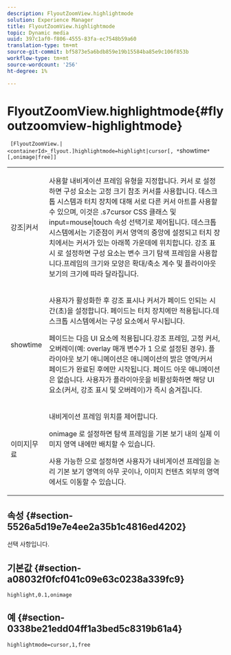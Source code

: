 ```yaml
---
description: FlyoutZoomView.highlightmode
solution: Experience Manager
title: FlyoutZoomView.highlightmode
topic: Dynamic media
uuid: 397c1af0-f806-4555-83fa-ec7548b59a60
translation-type: tm+mt
source-git-commit: bf5873e5a6bdb859e19b15584ba85e9c106f853b
workflow-type: tm+mt
source-wordcount: '256'
ht-degree: 1%

---
```



# FlyoutZoomView.highlightmode{#flyoutzoomview-highlightmode}

` [FlyoutZoomView.|<containerId>_flyout.]highlightmode=highlight|cursor[, *`showtime`*[,onimage|free]]`

<table id="table_C6F4C663099F40698874731590A22924"> 
 <tbody> 
  <tr> 
   <td colname="col1"> <p> <span class="codeph"> 강조|커서  </span> </p> </td> 
   <td colname="col2"> <p> 사용할 내비게이션 프레임 유형을 지정합니다. <span class="codeph"> 커서 </span>로 설정하면 구성 요소는 고정 크기 참조 커서를 사용합니다. 데스크톱 시스템과 터치 장치에 대해 서로 다른 커서 아트를 사용할 수 있으며, 이것은 <span class="codeph"> .s7cursor </span> CSS 클래스 및 <span class="codeph"> input=mouse|touch </span> 속성 선택기로 제어됩니다. 데스크톱 시스템에서는 기준점이 커서 영역의 중앙에 설정되고 터치 장치에서는 커서가 있는 아래쪽 가운데에 위치합니다. <span class="codeph"> 강조 표시 </span>로 설정하면 구성 요소는 변수 크기 탐색 프레임을 사용합니다.프레임의 크기와 모양은 확대/축소 계수 및 플라이아웃 보기의 크기에 따라 달라집니다. </p> </td> 
  </tr> 
  <tr> 
   <td colname="col1"> <p> <span class="codeph"> <span class="varname"> showtime  </span> </span> </p> </td> 
   <td colname="col2"> <p> 사용자가 활성화한 후 강조 표시나 커서가 페이드 인되는 시간(초)을 설정합니다. 페이드는 터치 장치에만 적용됩니다.데스크톱 시스템에서는 구성 요소에서 무시됩니다. </p> <p>페이드는 다음 UI 요소에 적용됩니다.강조 프레임, 고정 커서, 오버레이(예: <span class="codeph"> overlay </span> 매개 변수가 <span class="codeph"> 1 </span>으로 설정된 경우). 플라이아웃 보기 애니메이션은 애니메이션의 밝은 영역/커서 페이드가 완료된 후에만 시작됩니다. 페이드 아웃 애니메이션은 없습니다. 사용자가 플라이아웃을 비활성화하면 해당 UI 요소(커서, 강조 표시 및 오버레이)가 즉시 숨겨집니다. </p> </td> 
  </tr> 
  <tr> 
   <td colname="col1"> <p> <span class="codeph"> 이미지|무료  </span> </p> </td> 
   <td colname="col2"> <p> 내비게이션 프레임 위치를 제어합니다. </p> <p><span class="codeph"> onimage </span>로 설정하면 탐색 프레임을 기본 보기 내의 실제 이미지 영역 내에만 배치할 수 있습니다. </p> <p><span class="codeph"> 사용 가능한 </span>으로 설정하면 사용자가 내비게이션 프레임을 논리 기본 보기 영역의 아무 곳이나, 이미지 컨텐츠 외부의 영역에서도 이동할 수 있습니다. </p> </td> 
  </tr> 
 </tbody> 
</table>

## 속성 {#section-5526a5d19e7e4ee2a35b1c4816ed4202}

선택 사항입니다.

## 기본값 {#section-a08032f0fcf041c09e63c0238a339fc9}

`highlight,0.1,onimage`

## 예 {#section-0338be21edd04ff1a3bed5c8319b61a4}

`highlightmode=cursor,1,free`
